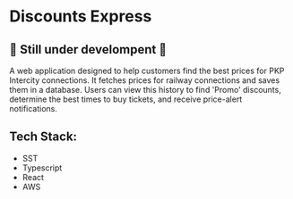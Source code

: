 # Discounts Express
## :construction: Still under develompent :construction:

A web application designed to help customers find the best prices for PKP Intercity connections. 
It fetches prices for railway connections and saves them in a database. 
Users can view this history to find 'Promo' discounts, determine the best times to buy tickets, and receive price-alert notifications.

## Tech Stack:
- SST
- Typescript
- React
- AWS
